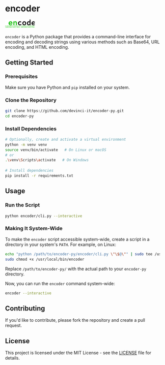 # encoder

![image](logo.svg)


`encoder` is a Python package that provides a command-line interface for encoding and decoding strings using various methods such as Base64, URL encoding, and HTML encoding.

## Getting Started

### Prerequisites

Make sure you have Python and `pip` installed on your system.

### Clone the Repository

```bash
git clone https://github.com/devinci-it/encoder-py.git
cd encoder-py
```

### Install Dependencies

```bash
# Optionally, create and activate a virtual environment
python -m venv venv
source venv/bin/activate   # On Linux or macOS
# or
.\venv\Scripts\activate   # On Windows

# Install dependencies
pip install -r requirements.txt
```

## Usage

### Run the Script

```bash
python encoder/cli.py --interactive
```

### Making It System-Wide

To make the `encoder` script accessible system-wide, create a script in a directory in your system's `PATH`. For example, on Linux:

```bash
echo "python /path/to/encoder-py/encoder/cli.py \"\$@\"" | sudo tee /usr/local/bin/encoder
sudo chmod +x /usr/local/bin/encoder
```

Replace `/path/to/encoder-py/` with the actual path to your `encoder-py` directory.

Now, you can run the `encoder` command system-wide:

```bash
encoder --interactive
```

## Contributing

If you'd like to contribute, please fork the repository and create a pull request.

## License

This project is licensed under the MIT License - see the [LICENSE](LICENSE) file for details.
